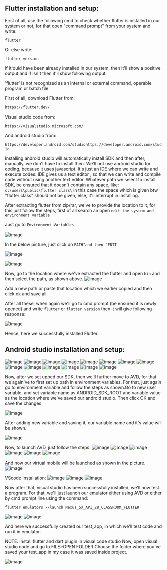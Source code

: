 ## Flutter installation and setup:

First of all, use the following cmd to check whether flutter is installed in our system or not, for that open "command prompt" from your system and write:

``flutter``

Or else write:

``flutter version``

If it'ould have been already installed in our system, then it'll show a positive output and if isn't then it'll show following output:

'flutter' is not recognized as an internal or external command, operable program or batch file

First of all, download Flutter from:

``https://flutter.dev/``

 Visual studio code from:

``https://visualstudio.microsoft.com/ ``


And android studio from:

``https://developer.android.com/studiohttps://developer.android.com/studio``

Installing android studio will automatically install SDK and then after, manually, we don't have to install then. We'll not use android studio for coding, because it uses javascript. It's just an IDE where we can write and execute codes. IDE gives us a text editor , so that we can write and compile code without using another text editor. Whatever path we select to install SDK, be ensured that it doesn't contain any space, like: ``c:\users\public\flutter class\`` in this case the space which is given btw "flutter class" should not be given, else, it'll interrupt in installing.

After extracting flutter from zip/rar, we've to provide the location to it, for this just follow the steps, first of all search an open ``edit the system and environment variable``

Just go to ``Environment Variables``


![image](https://user-images.githubusercontent.com/64470404/127885769-28f46201-7f4d-4a5e-a9a3-907105f9c671.png)

In the below  picture, just click on ``PATH"and then "EDIT``


![image](https://user-images.githubusercontent.com/64470404/127885885-c6f57dc0-f73f-40ec-85b8-67fa99727f53.png)

 
![image](https://user-images.githubusercontent.com/64470404/127885948-8dc8932c-927f-4ec4-af10-cfa8241b5be1.png)

Now, go to the location where we've extracted the flutter and open ``bin`` and then select the path, as shown above.
![image](https://user-images.githubusercontent.com/64470404/127885998-cbb4e893-df10-4a2c-803a-796d5c36cbdb.png)

Add a new path or paste that location which we earlier copied and then click ok and save all.

After all these, when again we'll go to cmd prompt (be ensured it is newly opened) and write ``flutter`` or ``flutter version`` then it will give following response:

![image](https://user-images.githubusercontent.com/64470404/127886076-02422f83-0416-4299-b719-b6ef9fdd9434.png)


Hence, here we successfully installed Flutter.




## Android studio installation and setup:

 ![image](https://user-images.githubusercontent.com/64470404/127886137-5d00b5c9-9a38-4bfe-bab0-1d960719ea26.png)
![image](https://user-images.githubusercontent.com/64470404/127886158-1e1640a6-df55-40c4-963a-e343ef2ea41c.png)
![image](https://user-images.githubusercontent.com/64470404/127886183-fc9665fd-2363-4ef9-8f35-fcd7a23b8cc9.png)
![image](https://user-images.githubusercontent.com/64470404/127886271-a9f04d8b-c483-478e-9b3f-d8278fe0fcc9.png)
![image](https://user-images.githubusercontent.com/64470404/127886292-fc59d83e-41ab-4e6b-808b-2fb3d2b94a2d.png)
![image](https://user-images.githubusercontent.com/64470404/127886311-23a206b2-f0ec-4da8-853d-5b09340a6713.png)
![image](https://user-images.githubusercontent.com/64470404/127886324-9dd9b6fa-8767-489b-9d14-8931102085b4.png)
![image](https://user-images.githubusercontent.com/64470404/127886339-81f4441a-c49d-479b-b663-285623ec4999.png)
![image](https://user-images.githubusercontent.com/64470404/127886345-81767e8b-4c8b-48dc-8960-e4b080db7b78.png)
![image](https://user-images.githubusercontent.com/64470404/127886367-11a14fc2-46bd-4c7a-b536-562ee553692b.png)
![image](https://user-images.githubusercontent.com/64470404/127886432-09990542-2fa6-445f-8abb-e605ffe0d5a9.png)
![image](https://user-images.githubusercontent.com/64470404/127886446-62ec4597-8828-497a-b808-2054fc06a874.png)
![image](https://user-images.githubusercontent.com/64470404/127886467-0a728d17-aacc-413b-99e4-e2082326b35b.png)
![image](https://user-images.githubusercontent.com/64470404/127886450-4e24b20c-4b03-47e1-ae45-49c6e31eae57.png)

Now, after we set upped our SDK, then we'll further move to AVD, for that we again've to first set up path in environment variables.
For that, just again go to environment variable and follow the steps as shown.Go to new user variable, and set variable name as ANDROID_SDK_ROOT and variable value as the location where we've saved our android studio. 
Then click OK and save the changes.

![image](https://user-images.githubusercontent.com/64470404/127886491-11fc5c0f-c2fc-4adc-91bf-046c76e7d9c5.png)

After adding new variable and saving it, our variable name and it's value will be shown.

![image](https://user-images.githubusercontent.com/64470404/127886569-7d1fb881-3852-4bba-9ec5-7d7af858b4bc.png)

Now, to launch AVD, just follow the steps:
 ![image](https://user-images.githubusercontent.com/64470404/127886584-6d721cac-982c-4269-835f-5a2fa8a02d90.png)
![image](https://user-images.githubusercontent.com/64470404/127886597-7ad70324-2685-4322-863b-146777981576.png)
![image](https://user-images.githubusercontent.com/64470404/127886617-21dfe409-0c06-4ba5-abc8-d4a0a4beac38.png)
![image](https://user-images.githubusercontent.com/64470404/127886628-5df05fdf-55e7-43aa-b6f1-924eacc527db.png)
![image](https://user-images.githubusercontent.com/64470404/127886721-7101731e-ac55-46a8-b5c4-eeb6b88b1c63.png)
![image](https://user-images.githubusercontent.com/64470404/127886736-254473d8-1452-4060-988b-41d7923e67ef.png)


       
And now our virtual mobile will be launched as shown in the picture.
![image](https://user-images.githubusercontent.com/64470404/127886789-49ae1f6c-24da-46f3-ac10-f22fc7a46438.png)

 
VScode Installation:
 ![image](https://user-images.githubusercontent.com/64470404/127886899-36620da5-3f4a-4507-8768-cd52c23474dd.png)
![image](https://user-images.githubusercontent.com/64470404/127886909-1e838668-cab4-45a7-b674-e615d1625152.png)
![image](https://user-images.githubusercontent.com/64470404/127886919-e7b8d7b7-e474-4c6d-a6a2-092cc790b1df.png)




Now after that, visual studio has been successfully installed, we'll now test a program. For that, we'll just launch our emulator either using AVD or either by cmd prompt line using the command:

``flutter emulators --launch Nexus_5X_API_28_CLASSROOM_FLUTTER``

![image](https://user-images.githubusercontent.com/64470404/127886944-cd1d0b57-3b18-4185-a775-196c67d9c58d.png)
![image](https://user-images.githubusercontent.com/64470404/127886984-d55f0d28-8e1d-4f5c-a58e-22f6706d9655.png)



And here we successfully created our test_app, in which we'll test code and run it in emulator.

NOTE: install flutter and dart plugin in visual code studio
Now, open visual studio code and go to FILE>OPEN FOLDER
Choose the folder where you've saved your test_app in my case it was saved inside project.

![image](https://user-images.githubusercontent.com/64470404/127887045-d1694aed-7ab7-4381-8d78-a4c871d18fe4.png)









